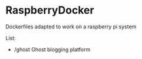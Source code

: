 # RaspberryDocker
Dockerfiles adapted to work on a raspberry pi system

List:
* /ghost Ghost blogging platform

